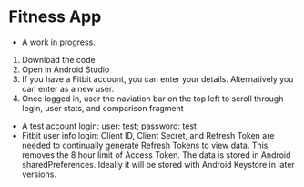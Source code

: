 # Fitness App

- A work in progress.

1. Download the code
2. Open in Android Studio
3. If you have a Fitbit account, you can enter your details. Alternatively you can enter as a new user.
4. Once logged in, user the naviation bar on the top left to scroll through login, user stats, and comparison fragment

- A test account login: user: test; password: test
- Fitbit user info login: Client ID, Client Secret, and Refresh Token are needed to continually generate Refresh Tokens to view data. This removes the 8 hour limit of Access Token. The data is stored in Android sharedPreferences. Ideally it will be stored with Android Keystore in later versions.
